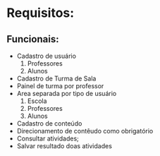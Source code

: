 # Requisitos:


## Funcionais:

* Cadastro de usuário
    1. Professores
    1. Alunos
* Cadastro de Turma de Sala
* Painel de turma por professor
* Area separada por tipo de usuário
    1. Escola
    1. Professores
    1. Alunos
* Cadastro de conteúdo
* Direcionamento de contêudo como obrigatório
* Consultar atividades; 
* Salvar resultado doas atividades







